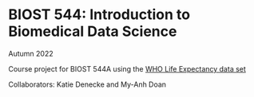 # BIOST 544: Introduction to Biomedical Data Science
Autumn 2022

Course project for BIOST 544A using the [WHO Life Expectancy data set](https://www.kaggle.com/datasets/kumarajarshi/life-expectancy-who)

Collaborators: Katie Denecke and My-Anh Doan
